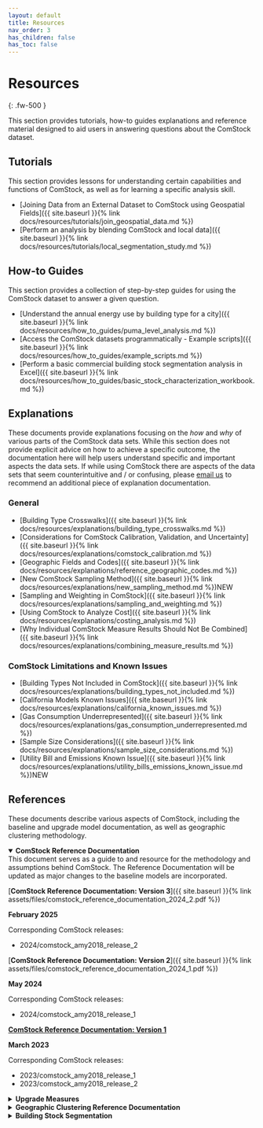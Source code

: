 ```yaml
---
layout: default
title: Resources
nav_order: 3
has_children: false
has_toc: false
---
```


# Resources
{: .fw-500 }

This section provides tutorials, how-to guides explanations and reference material designed to aid users in answering questions about the ComStock dataset.

## Tutorials
This section provides lessons for understanding certain capabilities and functions of ComStock, as well as for learning a specific analysis skill.

- [Joining Data from an External Dataset to ComStock using Geospatial Fields]({{  site.baseurl  }}{% link docs/resources/tutorials/join_geospatial_data.md %})
- [Perform an analysis by blending ComStock and local data]({{  site.baseurl  }}{% link docs/resources/tutorials/local_segmentation_study.md %})

## How-to Guides
This section provides a collection of step-by-step guides for using the ComStock dataset to answer a given question. 

- [Understand the annual energy use by building type for a city]({{  site.baseurl  }}{% link docs/resources/how_to_guides/puma_level_analysis.md %})
- [Access the ComStock datasets programmatically - Example scripts]({{  site.baseurl  }}{% link docs/resources/how_to_guides/example_scripts.md %})
- [Perform a basic commercial building stock segmentation analysis in Excel]({{  site.baseurl  }}{% link docs/resources/how_to_guides/basic_stock_characterization_workbook.md %})

## Explanations
These documents provide explanations focusing on the *how* and *why* of various parts of the ComStock data sets. While this section does not provide explicit advice on how to achieve a specific outcome, the documentation here will help users understand specific and important aspects the data sets. If while using ComStock there are aspects of the data sets that seem counterintuitive and / or confusing, please [email us](mailto:ComStock@nrel.gov) to recommend an additional piece of explanation documentation.

### General
- [Building Type Crosswalks]({{  site.baseurl  }}{% link docs/resources/explanations/building_type_crosswalks.md %})
- [Considerations for ComStock Calibration, Validation, and Uncertainty]({{  site.baseurl  }}{% link docs/resources/explanations/comstock_calibration.md %})
- [Geographic Fields and Codes]({{  site.baseurl  }}{% link docs/resources/explanations/reference_geographic_codes.md %})
- [New ComStock Sampling Method]({{  site.baseurl  }}{% link docs/resources/explanations/new_sampling_method.md %})<span class="label label-blue">NEW</span>
- [Sampling and Weighting in ComStock]({{  site.baseurl  }}{% link docs/resources/explanations/sampling_and_weighting.md %})
- [Using ComStock to Analyze Cost]({{  site.baseurl  }}{% link docs/resources/explanations/costing_analysis.md %})
- [Why Individual ComStock Measure Results Should Not Be Combined]({{  site.baseurl  }}{% link docs/resources/explanations/combining_measure_results.md %})

### ComStock Limitations and Known Issues
- [Building Types Not Included in ComStock]({{  site.baseurl  }}{% link docs/resources/explanations/building_types_not_included.md %})
- [California Models Known Issues]({{    site.baseurl   }}{% link docs/resources/explanations/california_known_issues.md %})
- [Gas Consumption Underrepresented]({{  site.baseurl  }}{% link docs/resources/explanations/gas_consumption_underrepresented.md %})
- [Sample Size Considerations]({{  site.baseurl  }}{% link docs/resources/explanations/sample_size_considerations.md %})
- [Utility Bill and Emissions Known Issue]({{  site.baseurl  }}{% link docs/resources/explanations/utility_bills_emissions_known_issue.md %})<span class="label label-blue">NEW</span>



## References
These documents describe various aspects of ComStock, including the baseline and upgrade model documentation, as well as geographic clustering methodology.

<details markdown="block" class="level1-collapse-section" open>
<summary><b>ComStock Reference Documentation</b></summary>
This document serves as a guide to and resource for the methodology and assumptions behind ComStock. The Reference Documentation will be updated as major changes to the baseline models are incorporated.

[**ComStock Reference Documentation: Version 3**]({{  site.baseurl  }}{% link assets/files/comstock_reference_documentation_2024_2.pdf %})

**February 2025**

Corresponding ComStock releases:
- 2024/comstock_amy2018_release_2

[**ComStock Reference Documentation: Version 2**]({{  site.baseurl  }}{% link assets/files/comstock_reference_documentation_2024_1.pdf %})

**May 2024**

Corresponding ComStock releases:
- 2024/comstock_amy2018_release_1

[**ComStock Reference Documentation: Version 1**](https://www.nrel.gov/docs/fy23osti/83819.pdf)

**March 2023**

Corresponding ComStock releases:
- 2023/comstock_amy2018_release_1
- 2023/comstock_amy2018_release_2

</details>


<details markdown="block" class="level1-collapse-section">
<summary><b>Upgrade Measures</b></summary>
The measure documentation describes the modeling methodology, assumptions, relevant ComStock baseline features, and observations from results.

[**Upgrade Measures**]({{  site.baseurl  }}{% link docs/upgrade_measures/upgrade_measures.md %})

</details>


<details markdown="block" class="level1-collapse-section">
<summary><b>Geographic Clustering Reference Documentation</b></summary>
These documents provide reference documentation for the clustering methodology developed by ComStock. The clustering algorithm described in this technical report resulted in 88 clusters across the United States. The clusters are used as the geographic basis for the “U.S. Building Stock Segmentation Series” published by DOE’s Building Technologies Office. This series will provide geographically relevant insight into building stock characteristics, energy and emissions performance, and, eventually, common end use technologies. The cluster definitions file maps counties to building stock segmentation clusters.

[**Building Stock Segmentation Cluster Development**](https://www.nrel.gov/docs/fy23osti/84648.pdf)

**June 2023**

[**Building Stock Segmentation Cluster Definitions**](https://oedi-data-lake.s3.amazonaws.com/nrel-pds-building-stock/end-use-load-profiles-for-us-building-stock/2023/comstock_amy2018_release_1/geographic_information/stock_cluster_definition_2023.11.29.csv)

**July 2023**

</details>

<details markdown="block" class="level1-collapse-section">
<summary><b>Building Stock Segmentation</b></summary>
This document discusses the development of a segmentation approach for the U.S. commercial building stock that focuses on identifying similarities that align with common decarbonization strategies. The resulting nine-segment approach primarily uses similarities in heating, ventilating, and air-conditioning systems, service water heating
systems, and the presence of cooking equipment to separate buildings into categories. 

[**Commercial Building Stock Segmentation for Decarbonization Planning**](https://www.nrel.gov/docs/fy24osti/88947.pdf)

**May 2024**

</details>